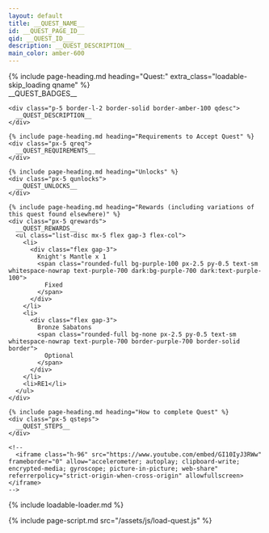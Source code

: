 ```yaml
---
layout: default
title: __QUEST_NAME__
id: __QUEST_PAGE_ID__
qid: __QUEST_ID___
description: __QUEST_DESCRIPTION__
main_color: amber-600
---
```


<div class="margin-center-90 quest loadable loadable-loading" qid="20045003">
  {% include page-heading.md heading="Quest:" extra_class="loadable-skip_loading qname" %}

  <div class="loadable-content flex flex-col gap-5">
    <div class="qbadges flex gap-3">
      __QUEST_BADGES__
    </div>
    
    <div class="p-5 border-l-2 border-solid border-amber-100 qdesc">
      __QUEST_DESCRIPTION__
    </div>

    {% include page-heading.md heading="Requirements to Accept Quest" %}
    <div class="px-5 qreq">
      __QUEST_REQUIREMENTS__
    </div>

    {% include page-heading.md heading="Unlocks" %}
    <div class="px-5 qunlocks">
      __QUEST_UNLOCKS__
    </div>

    {% include page-heading.md heading="Rewards (including variations of this quest found elsewhere)" %}
    <div class="px-5 qrewards">
      __QUEST_REWARDS__
      <ul class="list-disc mx-5 flex gap-3 flex-col">
        <li>
          <div class="flex gap-3">
            Knight's Mantle x 1
            <span class="rounded-full bg-purple-100 px-2.5 py-0.5 text-sm whitespace-nowrap text-purple-700 dark:bg-purple-700 dark:text-purple-100">
              Fixed
            </span>
          </div>
        </li>
        <li>
          <div class="flex gap-3">
            Bronze Sabatons
            <span class="rounded-full bg-none px-2.5 py-0.5 text-sm whitespace-nowrap text-purple-700 border-purple-700 border-solid border">
              Optional
            </span>
          </div>
        </li>
        <li>RE1</li>
      </ul>
    </div>

    {% include page-heading.md heading="How to complete Quest" %}
    <div class="px-5 qsteps">
      __QUEST_STEPS__
    </div>

    <!--
      <iframe class="h-96" src="https://www.youtube.com/embed/GI10IyJ3RWw" frameborder="0" allow="accelerometer; autoplay; clipboard-write; encrypted-media; gyroscope; picture-in-picture; web-share" referrerpolicy="strict-origin-when-cross-origin" allowfullscreen></iframe>
    -->
  </div>

  {% include loadable-loader.md %}
</div>

{% include page-script.md src="/assets/js/load-quest.js" %}